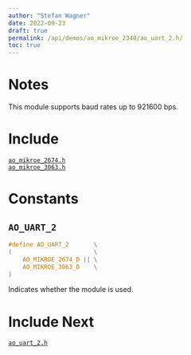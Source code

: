 ```yaml
---
author: "Stefan Wagner"
date: 2022-09-23
draft: true
permalink: /api/demos/ao_mikroe_2340/ao_uart_2.h/
toc: true
---
```


# Notes

This module supports baud rates up to 921600 bps.

# Include

[`ao_mikroe_2674.h`](ao_mikroe_2674.h.md) <br/>
[`ao_mikroe_3063.h`](ao_mikroe_3063.h.md)

# Constants

## `AO_UART_2`

```c
#define AO_UART_2       \
(                       \
    AO_MIKROE_2674_D || \
    AO_MIKROE_3063_D    \
)
```

Indicates whether the module is used.

# Include Next

[`ao_uart_2.h`](../../src/ao_sys_xc32_pic32_uart/ao_uart_2.h.md)
